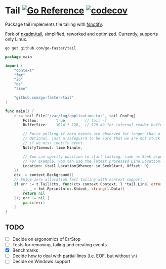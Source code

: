# Tail [![Go Reference](https://img.shields.io/badge/go-pkg-00ADD8)](https://pkg.go.dev/github.com/go-faster/tail#section-documentation) [![codecov](https://img.shields.io/codecov/c/github/go-faster/tail?label=cover)](https://codecov.io/gh/go-faster/tail)

Package tail implements file tailing with [fsnotify](https://github.com/fsnotify/fsnotify).

Fork of [nxadm/tail](https://github.com/nxadm/tail), simplified, reworked and optimized.
Currently, supports only Linux.

```console
go get github.com/go-faster/tail
```

```go
package main

import (
	"context"
	"fmt"
	"io"
	"os"
	"time"

	"github.com/go-faster/tail"
)

func main() {
	t := tail.File("/var/log/application.txt", tail.Config{
		Follow:        true,        // tail -f
		BufferSize:    1024 * 128,  // 128 kb for internal reader buffer

		// Force polling if zero events are observed for longer than a minute.
		// Optional, just a safeguard to be sure that we are not stuck forever
		// if we miss inotify event.
		NotifyTimeout: time.Minute,

		// You can specify position to start tailing, same as Seek arguments.
		// For example, you can use the latest processed Line.Location() value.
		Location: &tail.Location{Whence: io.SeekStart, Offset: 0},
	})
	ctx := context.Background()
	// Enjoy zero allocation fast tailing with context support.
	if err := t.Tail(ctx, func(ctx context.Context, l *tail.Line) error {
		_, _ = fmt.Fprintln(os.Stdout, string(l.Data))
		return nil
	}); err != nil {
		panic(err)
	}
}
```

## TODO
- [ ] Decide on ergonomics of ErrStop
- [ ] Tests for removing, tailing and creating events
- [x] Benchmarks
- [ ] Decide how to deal with partial lines (i.e. EOF, but without `\n`)
- [ ] Decide on Windows support

